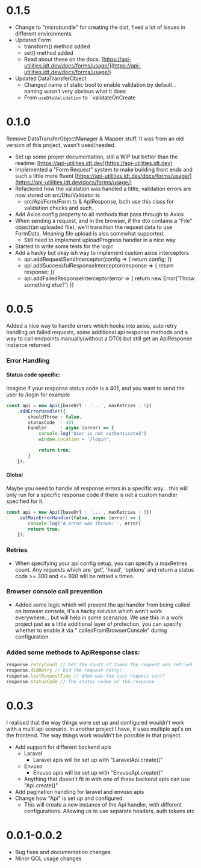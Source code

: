 # 0.1.5

- Change to "microbundle" for creating the dist, fixed a lot of issues in different environments
- Updated Form
  - transform() method added 
  - set() method added
  - Read about these on the docs: [https://api-utilities.idt.dev/docs/forms/usage/](https://api-utilities.idt.dev/docs/forms/usage/)
- Updated DataTransferObject
  - Changed name of static bool to enable validation by default... naming wasn't very obvious what it does
  - From ``useDtoValidation`` to ``validateOnCreate

# 0.1.0

Remove DataTransferObjectManager & Mapper stuff. It was from an old version of this project, wasn't used/needed.

- Set up some proper documentation, still a WIP but better than the readme: [https://api-utilities.idt.dev](https://api-utilities.idt.dev)
- Implemented a "Form Request" system to make building front ends and such a little more
  fluent [https://api-utilities.idt.dev/docs/forms/usage/](https://api-utilities.idt.dev/docs/forms/usage/)
- Refactored how the validation was handled a little, validation errors are now stored on src/Dto/Validator.ts
    - src/Api/Form/Form.ts & ApiResponse, both use this class for validation checks and such.
- Add Axios config property to all methods that pass through to Axios
- When sending a request, and in the browser, if the dto contains a "File" object(an uploaded file), we'll transition the request data to use FormData. Meaning
  file upload is also somewhat supported.
    - Still need to implement uploadProgress handler in a nice way
- Started to write some tests for the logic
- Add a hacky but okay ish way to implement custom axios interceptors
    - api.addRequestSendInterceptor(config => { return config; })
    - api.addSuccessfulResponseInterceptor(response => { return response; })
    - api.addFailedResponseInterceptor(error => { return new Error('Throw something else?') })

# 0.0.5

Added a nice way to handle errors which hooks into axios, auto retry handling on failed requests, some additional api response methods and a way to call
endpoints manually(without a DTO) but still get an ApiResponse instance returned.

### Error Handling

#### Status code specific:

Imagine if your response status code is a 401, and you want to send the user to /login for example

```typescript
const api = new Api({baseUrl : '...', maxRetries : 5})
	.addErrorHandler({
		shouldThrow : false,
		statusCode  : 401,
		handler     : async (error) => {
			console.log('User is not authenticated')
			window.location = '/login';

			return true;
		}
	});
```

#### Global

Maybe you need to handle all response errors in a specific way... this will only run for a specific response code if there is not a custom handler specified for
it.

```typescript
const api = new Api({baseUrl : '...', maxRetries : 5})
	.setMainErrorHandler(false, async (error) => {
		console.log('A error was thrown: ', error)
		return true;
	});
```

### Retries

- When specifying your api config setup, you can specify a maxRetries count. Any requests which are 'get', 'head', 'options' and return a status code >= 300
  and <= 600 will be retried x times.

### Browser console call prevention

- Added some logic which will prevent the api handler from being called on browser console, it's a hacky solution which won't work everywhere... but will help
  in some scenarios. We use this in a work project just as a little additional layer of protection, you can specify whether to enable it via "
  calledFromBrowserConsole" during configuration.

### Added some methods to ApiResponse class:

```ts
response.retryCount // Get the count of times the request was retried
response.didRetry // Did the request retry?
response.lastRequestTime // When was the last request sent?
response.statusCode // The status codee of the response
```

# 0.0.3

I realised that the way things were set up and configured wouldn't work with a multi api scenario. In another project I have, it uses multiple api's on the
frontend. The way things work wouldn't be possible in that project.

- Add support for different backend apis
    - Laravel
        - Laravel apis will be set up with "LaravelApi.create()"
    - Envuso
        - Envuso apis will be set up with "EnvusoApi.create()"
    - Anything that doesn't fit in with one of these backend apis can use "Api.create()"
- Add pagination handling for laravel and envuso apis
- Change how "Api" is set up and configured.
    - This will create a new instance of the Api handler, with different configurations. Allowing us to use separate headers, auth tokens etc

# 0.0.1-0.0.2

- Bug fixes and documentation changes
- Minor QOL usage changes
